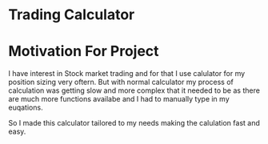 # Trading Calculator

# Motivation For Project
I have interest in Stock market trading and for that I use calulator for my position sizing very oftern. But with normal calculator my process of calculation was getting slow and more complex that it needed to be as there are much more functions availabe and I had to manually type in my euqations. 

So I made this calculator tailored to my needs making the calulation fast and easy.
